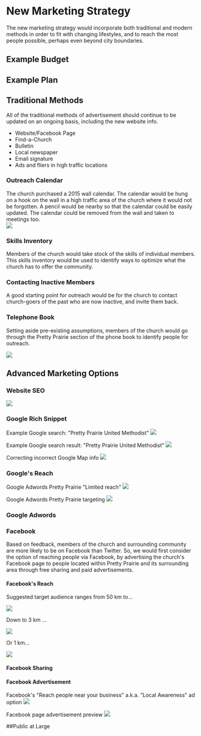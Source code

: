 # New Marketing Strategy

The new marketing strategy would incorporate both traditional and modern methods in order to fit with changing lifestyles, and to reach the most people possible, perhaps even beyond city boundaries. 

## Example Budget

## Example Plan

## Traditional Methods

All of the traditional methods of advertisement should continue to be updated on an ongoing basis, including the new website info.

* Website/Facebook Page
* Find-a-Church
* Bulletin
* Local newspaper
* Email signature
* Ads and fliers in high traffic locations

### Outreach Calendar

The church purchased a 2015 wall calendar. The calendar would be hung on a hook on the wall in a high traffic area of the church where it would not be forgotten. A pencil would be nearby so that the calendar could be easily updated. The calendar could be removed from the wall and taken to meetings too.  
![](new-marketing-strategy/marketing-strategy-outreach-calendar.jpg)

### Skills Inventory

Members of the church would take stock of the skills of individual members. This skills inventory would be used to identify ways to optimize what the church has to offer the community. 

### Contacting Inactive Members

A good starting point for outreach would be for the church to contact church-goers of the past who are now inactive, and invite them back. 

### Telephone Book

Setting aside pre-existing assumptions, members of the church would go through the Pretty Prairie section of the phone book to identify people for outreach. 

![](new-marketing-strategy/marketing-strategy-telephone-book.jpg)

## Advanced Marketing Options

### Website SEO

![](new-marketing-strategy/website-seo.jpg)

### Google Rich Snippet
Example Google search: "Pretty Prairie United Methodist"
![](new-marketing-strategy/google-search-pretty-prairie-united.jpg)

Example Google search result: "Pretty Prairie United Methodist"
![](new-marketing-strategy/google-search-pretty-prairie-united-methodist.jpg)

Correcting incorrect Google Map info
![](new-marketing-strategy/google-pretty-prairie-united-methodist-church-report-a-problem.png)

### Google's Reach 

Google Adwords Pretty Prairie "Limited reach"
![](new-marketing-strategy/google-adwords-pretty-prairie.png)

Google Adwords Pretty Prairie targeting
![](new-marketing-strategy/google-adwords-pretty-prairie-targeting.png)

### Google Adwords

### Facebook 

Based on feedback, members of the church and surrounding community are more likely to be on Facebook than Twitter. So, we would first consider the option of reaching people via Facebook, by advertising the church's Facebook page to people located within Pretty Prairie and its surrounding area through free sharing and paid advertisements.

#### Facebook's Reach
Suggested target audience ranges from 50 km to... 

![](new-marketing-strategy/facebook-page-advertisement-reach-50km.png)

Down to 3 km ... 

![](new-marketing-strategy/facebook-page-advertisement-reach-3km.png)

Or 1 km...

![](new-marketing-strategy/facebook-page-advertisement-reach-1km.png)

#### Facebook Sharing

#### Facebook Advertisement

Facebook's "Reach people near your business" a.k.a. "Local Awareness" ad option
![](new-marketing-strategy/facebook-page-advertisement-choose-objective.png)

Facebook page advertisement preview
![](new-marketing-strategy/facebook-page-advertisement-preview.png)

##Public at Large



